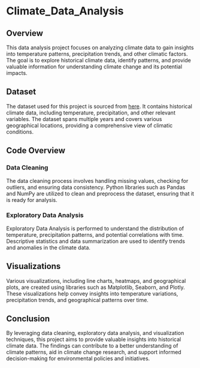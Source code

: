# Climate_Data_Analysis

## Overview

This data analysis project focuses on analyzing climate data to gain insights into temperature patterns, precipitation trends, and other climatic factors. The goal is to explore historical climate data, identify patterns, and provide valuable information for understanding climate change and its potential impacts.

## Dataset

The dataset used for this project is sourced from [here](https://www.kaggle.com/datasets/die9origephit/temperature-data-albany-new-york). It contains historical climate data, including temperature, precipitation, and other relevant variables. The dataset spans multiple years and covers various geographical locations, providing a comprehensive view of climatic conditions.

## Code Overview

### Data Cleaning

The data cleaning process involves handling missing values, checking for outliers, and ensuring data consistency. Python libraries such as Pandas and NumPy are utilized to clean and preprocess the dataset, ensuring that it is ready for analysis.

### Exploratory Data Analysis

Exploratory Data Analysis is performed to understand the distribution of temperature, precipitation patterns, and potential correlations with time. Descriptive statistics and data summarization are used to identify trends and anomalies in the climate data.

## Visualizations

Various visualizations, including line charts, heatmaps, and geographical plots, are created using libraries such as Matplotlib, Seaborn, and Plotly. These visualizations help convey insights into temperature variations, precipitation trends, and geographical patterns over time.

## Conclusion

By leveraging data cleaning, exploratory data analysis, and visualization techniques, this project aims to provide valuable insights into historical climate data. The findings can contribute to a better understanding of climate patterns, aid in climate change research, and support informed decision-making for environmental policies and initiatives.
